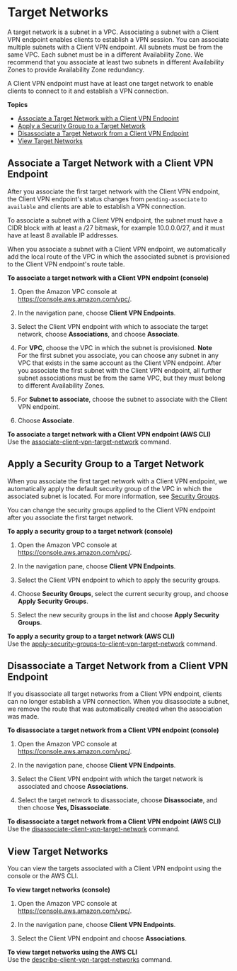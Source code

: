 # Target Networks<a name="cvpn-working-target"></a>

A target network is a subnet in a VPC\. Associating a subnet with a Client VPN endpoint enables clients to establish a VPN session\. You can associate multiple subnets with a Client VPN endpoint\. All subnets must be from the same VPC\. Each subnet must be in a different Availability Zone\. We recommend that you associate at least two subnets in different Availability Zones to provide Availability Zone redundancy\.

A Client VPN endpoint must have at least one target network to enable clients to connect to it and establish a VPN connection\.

**Topics**
+ [Associate a Target Network with a Client VPN Endpoint](#cvpn-working-target-associate)
+ [Apply a Security Group to a Target Network](#cvpn-working-target-apply)
+ [Disassociate a Target Network from a Client VPN Endpoint](#cvpn-working-target-disassociate)
+ [View Target Networks](#cvpn-working-target-view)

## Associate a Target Network with a Client VPN Endpoint<a name="cvpn-working-target-associate"></a>

After you associate the first target network with the Client VPN endpoint, the Client VPN endpoint's status changes from `pending-associate` to `available` and clients are able to establish a VPN connection\.

To associate a subnet with a Client VPN endpoint, the subnet must have a CIDR block with at least a /27 bitmask, for example 10\.0\.0\.0/27, and it must have at least 8 available IP addresses\.

When you associate a subnet with a Client VPN endpoint, we automatically add the local route of the VPC in which the associated subnet is provisioned to the Client VPN endpoint's route table\.

**To associate a target network with a Client VPN endpoint \(console\)**

1. Open the Amazon VPC console at [https://console\.aws\.amazon\.com/vpc/](https://console.aws.amazon.com/vpc/)\.

1. In the navigation pane, choose **Client VPN Endpoints**\.

1. Select the Client VPN endpoint with which to associate the target network, choose **Associations**, and choose **Associate**\.

1. For **VPC**, choose the VPC in which the subnet is provisioned\.
**Note**  
For the first subnet you associate, you can choose any subnet in any VPC that exists in the same account as the Client VPN endpoint\. After you associate the first subnet with the Client VPN endpoint, all further subnet associations must be from the same VPC, but they must belong to different Availability Zones\.

1. For **Subnet to associate**, choose the subnet to associate with the Client VPN endpoint\.

1. Choose **Associate**\.

**To associate a target network with a Client VPN endpoint \(AWS CLI\)**  
Use the [associate\-client\-vpn\-target\-network](https://docs.aws.amazon.com/cli/latest/reference/ec2/associate-client-vpn-target-network.html) command\.

## Apply a Security Group to a Target Network<a name="cvpn-working-target-apply"></a>

When you associate the first target network with a Client VPN endpoint, we automatically apply the default security group of the VPC in which the associated subnet is located\. For more information, see [Security Groups](authentication-authrization.md#security-groups)\.

You can change the security groups applied to the Client VPN endpoint after you associate the first target network\.

**To apply a security group to a target network \(console\)**

1. Open the Amazon VPC console at [https://console\.aws\.amazon\.com/vpc/](https://console.aws.amazon.com/vpc/)\.

1. In the navigation pane, choose **Client VPN Endpoints**\.

1. Select the Client VPN endpoint to which to apply the security groups\.

1. Choose **Security Groups**, select the current security group, and choose **Apply Security Groups**\.

1. Select the new security groups in the list and choose **Apply Security Groups**\.

**To apply a security group to a target network \(AWS CLI\)**  
Use the [apply\-security\-groups\-to\-client\-vpn\-target\-network](https://docs.aws.amazon.com/cli/latest/reference/ec2/apply-security-groups-to-client-vpn-target-network.html) command\.

## Disassociate a Target Network from a Client VPN Endpoint<a name="cvpn-working-target-disassociate"></a>

If you disassociate all target networks from a Client VPN endpoint, clients can no longer establish a VPN connection\. When you disassociate a subnet, we remove the route that was automatically created when the association was made\.

**To disassociate a target network from a Client VPN endpoint \(console\)**

1. Open the Amazon VPC console at [https://console\.aws\.amazon\.com/vpc/](https://console.aws.amazon.com/vpc/)\.

1. In the navigation pane, choose **Client VPN Endpoints**\.

1. Select the Client VPN endpoint with which the target network is associated and choose **Associations**\.

1. Select the target network to disassociate, choose **Disassociate**, and then choose **Yes, Disassociate**\.

**To disassociate a target network from a Client VPN endpoint \(AWS CLI\)**  
Use the [disassociate\-client\-vpn\-target\-network](https://docs.aws.amazon.com/cli/latest/reference/ec2/disassociate-client-vpn-target-network.html) command\.

## View Target Networks<a name="cvpn-working-target-view"></a>

You can view the targets associated with a Client VPN endpoint using the console or the AWS CLI\.

**To view target networks \(console\)**

1. Open the Amazon VPC console at [https://console\.aws\.amazon\.com/vpc/](https://console.aws.amazon.com/vpc/)\.

1. In the navigation pane, choose **Client VPN Endpoints**\.

1. Select the Client VPN endpoint and choose **Associations**\.

**To view target networks using the AWS CLI**  
Use the [describe\-client\-vpn\-target\-networks](https://docs.aws.amazon.com/cli/latest/reference/ec2/describe-client-vpn-target-networks.html) command\.